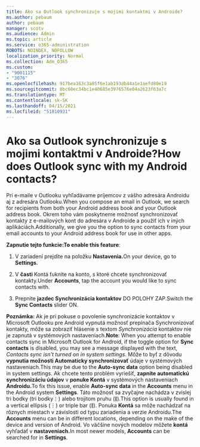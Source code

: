 ```yaml
---
title: Ako sa Outlook synchronizuje s mojimi kontaktmi v Androide?
ms.author: pebaum
author: pebaum
manager: scotv
ms.audience: Admin
ms.topic: article
ms.service: o365-administration
ROBOTS: NOINDEX, NOFOLLOW
localization_priority: Normal
ms.collection: Adm_O365
ms.custom:
- "9001115"
- "3076"
ms.openlocfilehash: 917bea163c3a85f6e1ab193db44a1e1aefd80e19
ms.sourcegitcommit: 8bc60ec34bc1e40685e3976576e04a2623f63a7c
ms.translationtype: MT
ms.contentlocale: sk-SK
ms.lasthandoff: 04/15/2021
ms.locfileid: "51810931"
---
```

# <a name="how-does-outlook-sync-with-my-android-contacts"></a><span data-ttu-id="4a8fb-102">Ako sa Outlook synchronizuje s mojimi kontaktmi v Androide?</span><span class="sxs-lookup"><span data-stu-id="4a8fb-102">How does Outlook sync with my Android contacts?</span></span>

<span data-ttu-id="4a8fb-103">Pri e-maile v Outlooku vyhľadávame príjemcov z vášho adresára Androidu aj z adresára Outlooku.</span><span class="sxs-lookup"><span data-stu-id="4a8fb-103">When you compose an email in Outlook, we search for recipients from both your Android address book and your Outlook address book.</span></span> <span data-ttu-id="4a8fb-104">Okrem toho vám poskytneme možnosť synchronizovať kontakty z e-mailových kont do adresára v Androide a použiť ich v iných aplikáciách.</span><span class="sxs-lookup"><span data-stu-id="4a8fb-104">Additionally, we give you the option to sync contacts from your email accounts to your Android address book for use in other apps.</span></span> 
 
<span data-ttu-id="4a8fb-105">**Zapnutie tejto funkcie:**</span><span class="sxs-lookup"><span data-stu-id="4a8fb-105">**To enable this feature**:</span></span>
 
1. <span data-ttu-id="4a8fb-106">V zariadení prejdite na položku **Nastavenia.**</span><span class="sxs-lookup"><span data-stu-id="4a8fb-106">On your device, go to **Settings**.</span></span>

2. <span data-ttu-id="4a8fb-107">V **časti** Kontá ťuknite na konto, s ktoré chcete synchronizovať kontakty.</span><span class="sxs-lookup"><span data-stu-id="4a8fb-107">Under **Accounts**, tap the account you would like to sync contacts with.</span></span>

3. <span data-ttu-id="4a8fb-108">Prepnite **jazdec Synchronizácia kontaktov** DO POLOHY ZAP.</span><span class="sxs-lookup"><span data-stu-id="4a8fb-108">Switch the **Sync Contacts** slider ON.</span></span>
 
<span data-ttu-id="4a8fb-109">**Poznámka:** Ak je pri pokuse o povolenie synchronizácie kontaktov v  Microsoft Outlooku pre Android vypnutá možnosť prepínača Synchronizovať kontakty, môže sa zobraziť hlásenie s textom *Synchronizácia* kontaktov nie je zapnutá v systémových nastaveniach.</span><span class="sxs-lookup"><span data-stu-id="4a8fb-109">**Note**: When you attempt to enable contacts sync in Microsoft Outlook for Android, if the toggle option for **Sync contacts** is disabled, you may see a message displayed with the text, *Contacts sync isn't turned on in system settings*.</span></span> <span data-ttu-id="4a8fb-110">Môže to byť z dôvodu **vypnutia možnosti Automaticky synchronizovať** údaje v systémových nastaveniach.</span><span class="sxs-lookup"><span data-stu-id="4a8fb-110">This may be due to the **Auto-sync data** option being disabled in system settings.</span></span> <span data-ttu-id="4a8fb-111">Ak chcete tento problém vyriešiť, **zapnite automatickú synchronizáciu údajov** v **ponuke Kontá** v systémových nastaveniach **Androidu.**</span><span class="sxs-lookup"><span data-stu-id="4a8fb-111">To fix this issue, enable  **Auto-sync data** in the  **Accounts** menu in the Android system  **Settings**.</span></span> <span data-ttu-id="4a8fb-112">Táto možnosť sa zvyčajne nachádza v zvislej tri bodky (tri bodky⋮) alebo trojitom pruhu (⫼).</span><span class="sxs-lookup"><span data-stu-id="4a8fb-112">This option is usually found in a vertical ellipsis (⋮) or triple bar (⫼).</span></span> <span data-ttu-id="4a8fb-113">Ponuka  **Kontá** sa môže nachádzať na rôznych miestach v závislosti od typu zariadenia a verzie Androidu.</span><span class="sxs-lookup"><span data-stu-id="4a8fb-113">The  **Accounts** menu can be in different locations, depending on the make of the device and version of Android.</span></span> <span data-ttu-id="4a8fb-114">Vo väčšine nových modelov môžete **kontá** vyhľadať v **nastaveniach.**</span><span class="sxs-lookup"><span data-stu-id="4a8fb-114">In most newer models, **Accounts** can be searched for in **Settings**.</span></span>